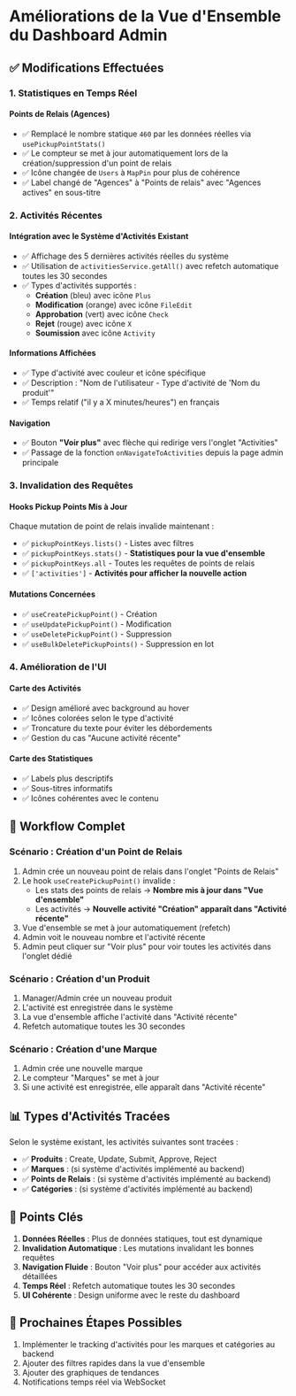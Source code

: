 # Améliorations de la Vue d'Ensemble du Dashboard Admin

## ✅ Modifications Effectuées

### 1. **Statistiques en Temps Réel**

#### Points de Relais (Agences)
- ✅ Remplacé le nombre statique `460` par les données réelles via `usePickupPointStats()`
- ✅ Le compteur se met à jour automatiquement lors de la création/suppression d'un point de relais
- ✅ Icône changée de `Users` à `MapPin` pour plus de cohérence
- ✅ Label changé de "Agences" à "Points de relais" avec "Agences actives" en sous-titre

### 2. **Activités Récentes**

#### Intégration avec le Système d'Activités Existant
- ✅ Affichage des 5 dernières activités réelles du système
- ✅ Utilisation de `activitiesService.getAll()` avec refetch automatique toutes les 30 secondes
- ✅ Types d'activités supportés :
  - **Création** (bleu) avec icône `Plus`
  - **Modification** (orange) avec icône `FileEdit`
  - **Approbation** (vert) avec icône `Check`
  - **Rejet** (rouge) avec icône `X`
  - **Soumission** avec icône `Activity`

#### Informations Affichées
- ✅ Type d'activité avec couleur et icône spécifique
- ✅ Description : "Nom de l'utilisateur - Type d'activité de 'Nom du produit'"
- ✅ Temps relatif ("il y a X minutes/heures") en français

#### Navigation
- ✅ Bouton **"Voir plus"** avec flèche qui redirige vers l'onglet "Activities"
- ✅ Passage de la fonction `onNavigateToActivities` depuis la page admin principale

### 3. **Invalidation des Requêtes**

#### Hooks Pickup Points Mis à Jour
Chaque mutation de point de relais invalide maintenant :
- ✅ `pickupPointKeys.lists()` - Listes avec filtres
- ✅ `pickupPointKeys.stats()` - **Statistiques pour la vue d'ensemble**
- ✅ `pickupPointKeys.all` - Toutes les requêtes de points de relais
- ✅ `['activities']` - **Activités pour afficher la nouvelle action**

#### Mutations Concernées
- ✅ `useCreatePickupPoint()` - Création
- ✅ `useUpdatePickupPoint()` - Modification
- ✅ `useDeletePickupPoint()` - Suppression
- ✅ `useBulkDeletePickupPoints()` - Suppression en lot

### 4. **Amélioration de l'UI**

#### Carte des Activités
- ✅ Design amélioré avec background au hover
- ✅ Icônes colorées selon le type d'activité
- ✅ Troncature du texte pour éviter les débordements
- ✅ Gestion du cas "Aucune activité récente"

#### Carte des Statistiques
- ✅ Labels plus descriptifs
- ✅ Sous-titres informatifs
- ✅ Icônes cohérentes avec le contenu

## 🔄 Workflow Complet

### Scénario : Création d'un Point de Relais

1. Admin crée un nouveau point de relais dans l'onglet "Points de Relais"
2. Le hook `useCreatePickupPoint()` invalide :
   - Les stats des points de relais → **Nombre mis à jour dans "Vue d'ensemble"**
   - Les activités → **Nouvelle activité "Création" apparaît dans "Activité récente"**
3. Vue d'ensemble se met à jour automatiquement (refetch)
4. Admin voit le nouveau nombre et l'activité récente
5. Admin peut cliquer sur "Voir plus" pour voir toutes les activités dans l'onglet dédié

### Scénario : Création d'un Produit

1. Manager/Admin crée un nouveau produit
2. L'activité est enregistrée dans le système
3. La vue d'ensemble affiche l'activité dans "Activité récente"
4. Refetch automatique toutes les 30 secondes

### Scénario : Création d'une Marque

1. Admin crée une nouvelle marque
2. Le compteur "Marques" se met à jour
3. Si une activité est enregistrée, elle apparaît dans "Activité récente"

## 📊 Types d'Activités Tracées

Selon le système existant, les activités suivantes sont tracées :

- ✅ **Produits** : Create, Update, Submit, Approve, Reject
- ✅ **Marques** : (si système d'activités implémenté au backend)
- ✅ **Points de Relais** : (si système d'activités implémenté au backend)
- ✅ **Catégories** : (si système d'activités implémenté au backend)

## 🎯 Points Clés

1. **Données Réelles** : Plus de données statiques, tout est dynamique
2. **Invalidation Automatique** : Les mutations invalidant les bonnes requêtes
3. **Navigation Fluide** : Bouton "Voir plus" pour accéder aux activités détaillées
4. **Temps Réel** : Refetch automatique toutes les 30 secondes
5. **UI Cohérente** : Design uniforme avec le reste du dashboard

## 🚀 Prochaines Étapes Possibles

1. Implémenter le tracking d'activités pour les marques et catégories au backend
2. Ajouter des filtres rapides dans la vue d'ensemble
3. Ajouter des graphiques de tendances
4. Notifications temps réel via WebSocket

